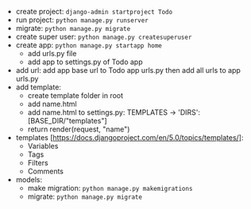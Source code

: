 - create project: `django-admin startproject Todo`
- run project: `python manage.py runserver`
- migrate: `python manage.py migrate`
- create super user: `python manage.py createsuperuser`
- create app: `python manage.py startapp home`
  - add urls.py file
  - add app to settings.py of Todo app
- add url: add app base url to Todo app urls.py then add all urls to app urls.py
- add template:
  - create template folder in root
  - add name.html
  - add name.html to settings.py: TEMPLATES -> 'DIRS': [BASE_DIR/"templates"]
  - return render(request, "name")
- templates [https://docs.djangoproject.com/en/5.0/topics/templates/]:
  - Variables
  - Tags
  - Filters
  - Comments
- models:
  - make migration: `python manage.py makemigrations`
  - migrate:  `python manage.py migrate`